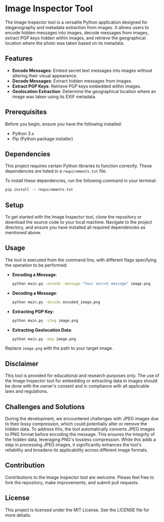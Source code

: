 # Image Inspector Tool

The Image Inspector tool is a versatile Python application designed for steganography and metadata extraction from images. It allows users to encode hidden messages into images, decode messages from images, extract PGP keys hidden within images, and retrieve the geographical location where the photo was taken based on its metadata.

## Features

- **Encode Messages**: Embed secret text messages into images without altering their visual appearance.
- **Decode Messages**: Extract hidden messages from images.
- **Extract PGP Keys**: Retrieve PGP keys embedded within images.
- **Geolocation Extraction**: Determine the geographical location where an image was taken using its EXIF metadata.

## Prerequisites

Before you begin, ensure you have the following installed:
- Python 3.x
- Pip (Python package installer)

## Dependencies

This project requires certain Python libraries to function correctly. These dependencies are listed in a `requirements.txt` file.

To install these dependencies, run the following command in your terminal:

```sh
pip install -r requirements.txt
```

## Setup

To get started with the Image Inspector tool, clone the repository or download the source code to your local machine. Navigate to the project directory, and ensure you have installed all required dependencies as mentioned above.

## Usage

The tool is executed from the command line, with different flags specifying the operation to be performed:

- **Encoding a Message**: 
  ```sh
  python main.py -encode -message "Your secret message" image.png
  ```
- **Decoding a Message**:
  ```sh
  python main.py -decode encoded_image.png
  ```
- **Extracting PGP Key**:
  ```sh
  python main.py -steg image.png
  ```
- **Extracting Geolocation Data**:
  ```sh
  python main.py -map image.png
  ```

Replace `image.png` with the path to your target image.

## Disclaimer

This tool is provided for educational and research purposes only. The use of the Image Inspector tool for embedding or extracting data in images should be done with the owner's consent and in compliance with all applicable laws and regulations.

## Challenges and Solutions

During the development, we encountered challenges with JPEG images due to their lossy compression, which could potentially alter or remove the hidden data. To address this, the tool automatically converts JPEG images to PNG format before encoding the message. This ensures the integrity of the hidden data, leveraging PNG's lossless compression. While this adds a step in processing JPEG images, it significantly enhances the tool's reliability and broadens its applicability across different image formats.

## Contribution

Contributions to the Image Inspector tool are welcome. Please feel free to fork the repository, make improvements, and submit pull requests.

## License

This project is licensed under the MIT License. See the LICENSE file for more details.
